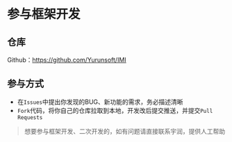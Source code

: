 # 参与框架开发

## 仓库

Github：https://github.com/Yurunsoft/IMI

## 参与方式

* 在`Issues`中提出你发现的BUG、新功能的需求，务必描述清晰
* `Fork`代码，将你自己的仓库拉取到本地，开发改后提交推送，并提交`Pull Requests`

> 想要参与框架开发、二次开发的，如有问题请直接联系宇润，提供人工帮助